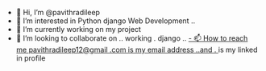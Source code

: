 
- 👋 Hi, I’m @pavithradileep
- 👀 I’m interested in  Python django Web Development ..
- 🌱 I’m currently  working on my project 
- 💞️ I’m looking to collaborate on .. working . django  ..
 [- 📫 How to reach me
 pavithradileep12@gmail .com
              is  my email address ..and .
](https://www.linkedin.com/in/pavithra-dileep-0435bb291/)
is my linked in profile
